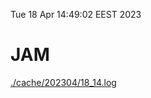 Tue 18 Apr 14:49:02 EEST 2023
# JAM
<a href='./cache/202304/18_14.log'>./cache/202304/18_14.log</a>
